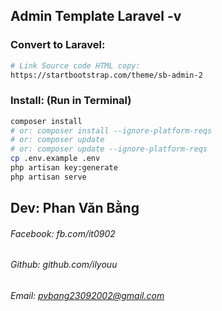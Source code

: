 ## Admin Template Laravel -v

### Convert to Laravel:
```bash
# Link Source code HTML copy: 
https://startbootstrap.com/theme/sb-admin-2 
```

### Install: (Run in Terminal)
```bash
composer install 	
# or: composer install --ignore-platform-reqs
# or: composer update 
# or: composer update --ignore-platform-reqs  
cp .env.example .env
php artisan key:generate
php artisan serve
```

## Dev: Phan Văn Bằng
###### Facebook: fb.com/it0902
###### Github: github.com/ilyouu
###### Email: pvbang23092002@gmail.com
